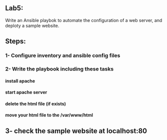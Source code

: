 ## Lab5:
Write an Ansible playbok to automate the configuration of a web server, and deploty a sample website.

## Steps:

### 1- Configure inventory and ansible config files 

### 2- Write the playbook including these tasks 
#### install apache
#### start apache server 
#### delete the html file (if exists)
#### move your html file to the **/var/www/html**

## 3- check the sample website at **localhost:80**
